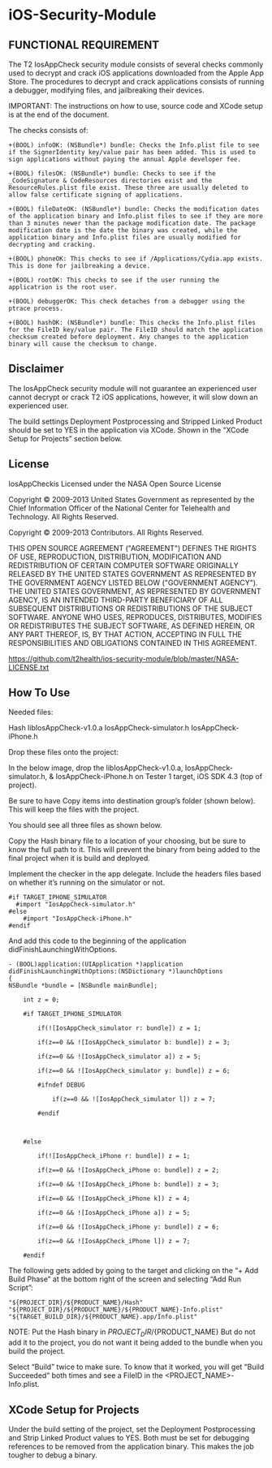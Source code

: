 iOS-Security-Module
===================

FUNCTIONAL REQUIREMENT
----------------------
The T2 IosAppCheck security module consists of several checks commonly used to decrypt and crack iOS applications downloaded from the Apple App Store. The procedures to decrypt and crack applications consists of running a debugger, modifying files, and jailbreaking their devices. 

IMPORTANT: The instructions on how to use, source code and XCode setup is at the end of the document.

The checks consists of:
```
+(BOOL) infoOK: (NSBundle*) bundle: Checks the Info.plist file to see if the SignerIdentity key/value pair has been added. This is used to sign applications without paying the annual Apple developer fee.

+(BOOL) filesOK: (NSBundle*) bundle: Checks to see if the _CodeSignature & CodeResources directories exist and the ResourceRules.plist file exist. These three are usually deleted to allow false certificate signing of applications.

+(BOOL) fileDateOK: (NSBundle*) bundle: Checks the modification dates of the application binary and Info.plist files to see if they are more than 3 minutes newer than the package modification date. The package modification date is the date the binary was created, while the application binary and Info.plist files are usually modified for decrypting and cracking.

+(BOOL) phoneOK: This checks to see if /Applications/Cydia.app exists. This is done for jailbreaking a device.

+(BOOL) rootOK: This checks to see if the user running the applicatrion is the root user.

+(BOOL) debuggerOK: This check detaches from a debugger using the ptrace process.

+(BOOL) hashOK: (NSBundle*) bundle: This checks the Info.plist files for the FileID key/value pair. The FileID should match the application checksum created before deployment. Any changes to the application binary will cause the checksum to change.
```

Disclaimer
----------------------
The IosAppCheck security module will not guarantee an experienced user cannot decrypt or crack T2 iOS applications, however, it will slow down an experienced user.   

The build settings Deployment Postprocessing and Stripped Linked Product should be set to YES in the application via XCode. Shown in the “XCode Setup for Projects” section below.

License
-----------------------
IosAppCheckis Licensed under the NASA Open Source License

Copyright © 2009-2013 United States Government as represented by the Chief Information Officer of the National Center for Telehealth and Technology. All Rights Reserved.

Copyright © 2009-2013 Contributors. All Rights Reserved.

THIS OPEN SOURCE AGREEMENT ("AGREEMENT") DEFINES THE RIGHTS OF USE, REPRODUCTION, DISTRIBUTION, MODIFICATION AND REDISTRIBUTION OF CERTAIN COMPUTER SOFTWARE ORIGINALLY RELEASED BY THE UNITED STATES GOVERNMENT AS REPRESENTED BY THE GOVERNMENT AGENCY LISTED BELOW ("GOVERNMENT AGENCY"). THE UNITED STATES GOVERNMENT, AS REPRESENTED BY GOVERNMENT AGENCY, IS AN INTENDED THIRD-PARTY BENEFICIARY OF ALL SUBSEQUENT DISTRIBUTIONS OR REDISTRIBUTIONS OF THE SUBJECT SOFTWARE. ANYONE WHO USES, REPRODUCES, DISTRIBUTES, MODIFIES OR REDISTRIBUTES THE SUBJECT SOFTWARE, AS DEFINED HEREIN, OR ANY PART THEREOF, IS, BY THAT ACTION, ACCEPTING IN FULL THE RESPONSIBILITIES AND OBLIGATIONS CONTAINED IN THIS AGREEMENT.

https://github.com/t2health/ios-security-module/blob/master/NASA-LICENSE.txt


How To Use
----------------------
Needed files:

Hash
libIosAppCheck-v1.0.a
IosAppCheck-simulator.h
IosAppCheck-iPhone.h

Drop these files onto the project:

In the below image, drop the libIosAppCheck-v1.0.a, IosAppCheck-simulator.h, & IosAppCheck-iPhone.h on Tester 1 target, iOS SDK 4.3 (top of project). 

Be sure to have Copy items into destination group’s folder (shown below). This will keep the files with the project.

You should see all three files as shown below.

Copy the Hash binary file to a location of your choosing, but be sure to know the full path to it. This will prevent the binary from being added to the final project when it is build and deployed.

Implement the checker in the app delegate.
Include the headers files based on whether it’s running on the simulator or not.

```
#if TARGET_IPHONE_SIMULATOR
  #import "IosAppCheck-simulator.h"
#else
	#import "IosAppCheck-iPhone.h"
#endif
```

And add this code to the beginning of the application didFinishLaunchingWithOptions.
```
- (BOOL)application:(UIApplication *)application didFinishLaunchingWithOptions:(NSDictionary *)launchOptions
{
NSBundle *bundle = [NSBundle mainBundle];

    int z = 0;

    #if TARGET_IPHONE_SIMULATOR

        if(![IosAppCheck_simulator r: bundle]) z = 1;

        if(z==0 && ![IosAppCheck_simulator b: bundle]) z = 3;

        if(z==0 && ![IosAppCheck_simulator a]) z = 5;

        if(z==0 && ![IosAppCheck_simulator y: bundle]) z = 6;

        #ifndef DEBUG

            if(z==0 && ![IosAppCheck_simulator l]) z = 7;

        #endif

    

    #else

        if(![IosAppCheck_iPhone r: bundle]) z = 1;

        if(z==0 && ![IosAppCheck_iPhone o: bundle]) z = 2;

        if(z==0 && ![IosAppCheck_iPhone b: bundle]) z = 3;

        if(z==0 && ![IosAppCheck_iPhone k]) z = 4;

        if(z==0 && ![IosAppCheck_iPhone a]) z = 5;

        if(z==0 && ![IosAppCheck_iPhone y: bundle]) z = 6;

        if(z==0 && ![IosAppCheck_iPhone l]) z = 7;

    #endif
```

The following gets added by going to the target and clicking on the “+ Add Build Phase” at the bottom right of the screen and selecting “Add Run Script”:
```
"${PROJECT_DIR}/${PRODUCT_NAME}/Hash" "${PROJECT_DIR}/${PRODUCT_NAME}/${PRODUCT_NAME}-Info.plist" "${TARGET_BUILD_DIR}/${PRODUCT_NAME}.app/Info.plist"
```

NOTE: Put the Hash binary in ${PROJECT_DIR}/${PRODUCT_NAME} But do not add it to the project, you do not want it being added to the bundle when you build the project.

Select “Build” twice to make sure.
To know that it worked, you will get “Build Succeeded” both times and see a FileID in the <PROJECT_NAME>-Info.plist.



XCode Setup for Projects
--------------------------
Under the build setting of the project, set the Deployment Postprocessing and Strip Linked Product values to YES. Both must be set for debugging references to be removed from the application binary. This makes the job tougher to debug a binary.		

